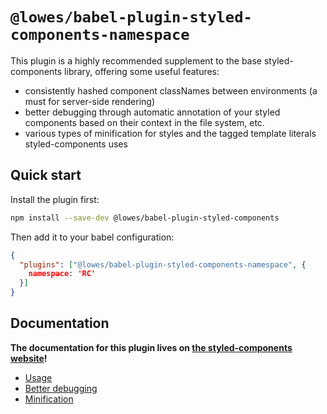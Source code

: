 # `@lowes/babel-plugin-styled-components-namespace`

This plugin is a highly recommended supplement to the base styled-components library, offering some useful features:

- consistently hashed component classNames between environments (a must for server-side rendering)
- better debugging through automatic annotation of your styled components based on their context in the file system, etc.
- various types of minification for styles and the tagged template literals styled-components uses

## Quick start

Install the plugin first:

```bash
npm install --save-dev @lowes/babel-plugin-styled-components
```

Then add it to your babel configuration:

```JSON
{
  "plugins": ["@lowes/babel-plugin-styled-components-namespace", {
    namespace: 'RC'
  }]
}
```

## Documentation

**The documentation for this plugin lives on [the styled-components website](https://www.styled-components.com/docs/tooling#babel-plugin)!**

- [Usage](https://www.styled-components.com/docs/tooling#usage)
- [Better debugging](https://www.styled-components.com/docs/tooling#better-debugging)
- [Minification](https://www.styled-components.com/docs/tooling#minification)

